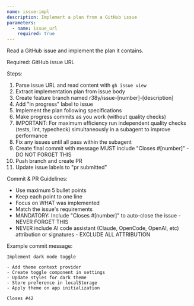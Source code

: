 ```yaml
---
name: issue-impl
description: Implement a plan from a GitHub issue
parameters:
  - name: issue_url
    required: true
---
```


Read a GitHub issue and implement the plan it contains.

Required: GitHub issue URL

Steps:

1. Parse issue URL and read content with `gh issue view`
2. Extract implementation plan from issue body
3. Create feature branch named r38y/issue-[number]-[description]
4. Add "in progress" label to issue
5. Implement the plan following specifications
6. Make progress commits as you work (without quality checks)
7. IMPORTANT: For maximum efficiency run independent quality checks (tests, lint, typecheck) simultaneously in a subagent to improve performance
8. Fix any issues until all pass within the subagent
9. Create final commit with message MUST include "Closes #[number]" - DO NOT FORGET THIS
10. Push branch and create PR
11. Update issue labels to "pr submitted"

Commit & PR Guidelines:

- Use maximum 5 bullet points
- Keep each point to one line
- Focus on WHAT was implemented
- Match the issue's requirements
- MANDATORY: Include "Closes #[number]" to auto-close the issue - NEVER FORGET THIS
- NEVER include AI code assistant (Claude, OpenCode, OpenAI, etc) attribution or signatures - EXCLUDE ALL ATTRIBUTION

Example commit message:

```
Implement dark mode toggle

- Add theme context provider
- Create toggle component in settings
- Update styles for dark theme
- Store preference in localStorage
- Apply theme on app initialization

Closes #42
```
